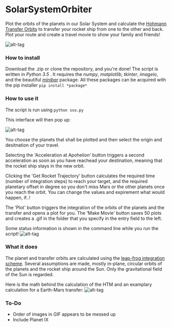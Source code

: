 # SolarSystemOrbiter
Plot the orbits of the planets in our Solar System and calculate the [Hohmann Transfer Orbits](https://en.wikipedia.org/wiki/Hohmann_transfer_orbit) to transfer your rocket ship from one to the other and back. Plot your route and create a travel movie to show your family and friends!

![alt-tag](https://github.com/madoee/SolarSystemOrbiter/blob/master/htm/venus_mars.png?raw=true)

### How to install
Download the .zip or clone the repository, and you're done! 
The script is written in *Python 3.5* . It requires the *numpy*, *matplotlib*, *tkinter*, *imageio*, and the beautiful [*minibar*](https://github.com/canassa/minibar) package. All these packages can be acquired with the pip installer
`pip install *package*`

### How to use it

The script is run using
`python sso.py`

This interface will then pop up:

![alt-tag](https://github.com/madoee/SolarSystemOrbiter/blob/master/htm/interface.png?raw=true)

You choose the planets that shall be plotted and then select the origin and desitnation of your travel.

Selecting the 'Acceleration at Apohelion' button triggers a second acceleration as soon as you have reachead your destination, meaning that the rocket ship stays in the new orbit. 

Clicking the 'Get Rocket Trajectory' button calculates the required time (number of integration steps) to reach your target, and the required planetary offset in degree so you don't miss Mars or the other planets once you reach the orbit. You can change the values and expirement what would happen, if..!

The 'Plot' button triggers the integration of the orbits of the planets and the transfer and opens a plot for you. The 'Make Movie' button saves 50 plots and creates a .gif in the folder that you specify in the entry field to the left.

Some status information is shown in the command line while you run the script!
![alt-tag](https://github.com/madoee/SolarSystemOrbiter/blob/master/htm/progress.png?raw=true)
### What it does
The planet and transfer orbits are calculated using the [leap-frog integration scheme](https://en.wikipedia.org/wiki/Leapfrog_integration). Several assumptions are made, mostly in-plane, circular orbits of the planets and the rocket ship around the Sun. Only the gravitational field of the Sun is regarded.

Here is the math behind the calculation of the HTM and an examplary calculation for a Earth-Mars transfer:
![alt-tag](https://github.com/madoee/SolarSystemOrbiter/blob/master/htm/maths.png?raw=true)


### To-Do
* Order of images in GIF appears to be messed up
* Include Planet IX 